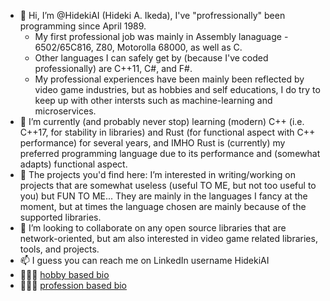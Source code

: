 - 👋 Hi, I’m @HidekiAI (Hideki A. Ikeda), I've "profressionally" been programming since April 1989.
  -  My first professional job was mainly in Assembly lanaguage - 6502/65C816, Z80, Motorolla 68000, as well as C.
  -  Other languages I can safely get by (because I've coded professionally) are C++11, C#, and F#.
  -  My professional experiences have been mainly been reflected by video game industries, but as hobbies and self educations, I do try to keep up with other intersts such as machine-learning and microservices.
- 🌱 I’m currently (and probably never stop) learning (modern) C++ (i.e. C++17, for stability in libraries) and Rust (for functional aspect with C++ performance) for several years, and IMHO Rust is (currently) my preferred programming language due to its performance and (somewhat adapts) functional aspect.
- 👀 The projects you'd find here: I’m interested in writing/working on projects that are somewhat useless (useful TO ME, but not too useful to you) but FUN TO ME...  They are mainly in the languages I fancy at the moment, but at times the language chosen are mainly because of the supported libraries.
- 💞️ I’m looking to collaborate on any open source libraries that are network-oriented, but am also interested in video game related libraries, tools, and projects.
- 📫 I guess you can reach me on LinkedIn username HidekiAI
- 🙈🙉🙊 [hobby based bio](https://codemonkeyninja.github.io/)
- 🙈🙉🙊 [profession based bio](https://hidekiai.github.io/)

<!---
HidekiAI/HidekiAI is a ✨ special ✨ repository because its `README.md` (this file) appears on your GitHub profile.
You can click the Preview link to take a look at your changes.
--->
